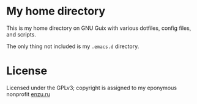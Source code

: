 # My home directory

This is my home directory on GNU Guix with various dotfiles, config files, and scripts.

The only thing not included is my `.emacs.d` directory.

# License

Licensed under the GPLv3; copyright is assigned to my eponymous nonprofit [enzu.ru](https://enzu.ru)
